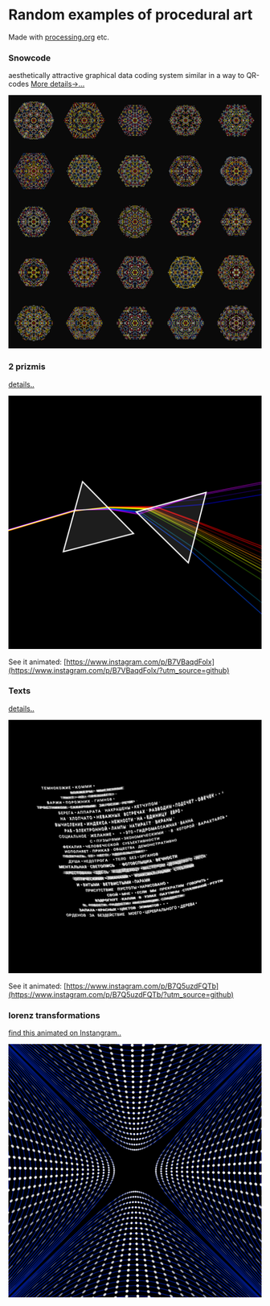 
# Random examples of procedural art
Made with [processing.org](https://processing.org) etc.

### Snowcode 
aesthetically attractive 
graphical data coding system similar in a way to QR-codes [More details->...](/snowflakes/README.md)

![Sample](snowflakes/grid.png)


### 2 prizmis 
[details..](https://github.com/compartia/creative/tree/master/prizms)

![Sample](prizms/pink_floyd__0034.png)

See it animated: [https://www.instagram.com/p/B7VBaqdFolx](https://www.instagram.com/p/B7VBaqdFolx/?utm_source=github)

 
### Texts 
[details..](https://github.com/compartia/creative/tree/master/opart_19_poem)

![Sample](opart_19_poem/sample__0023.png)

See it animated: [https://www.instagram.com/p/B7Q5uzdFQTb](https://www.instagram.com/p/B7Q5uzdFQTb/?utm_source=github)




### lorenz transformations 
[find this animated on Instangram..](https://www.instagram.com/p/B7Lg_S-FHzr/)  

![sample image](lorenz_transformation_hyperbolas/lorenz_0012.png)  



